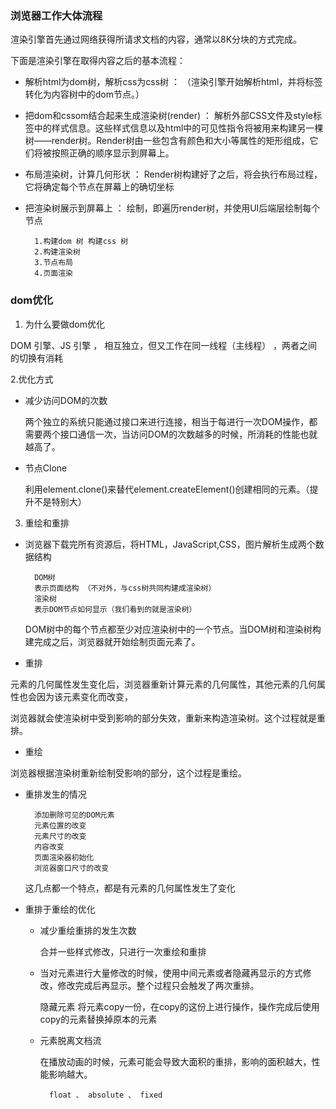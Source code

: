 ### 浏览器工作大体流程

渲染引擎首先通过网络获得所请求文档的内容，通常以8K分块的方式完成。

下面是渲染引擎在取得内容之后的基本流程：

* 解析html为dom树，解析css为css树 ： （渲染引擎开始解析html，并将标签转化为内容树中的dom节点。）

* 把dom和cssom结合起来生成渲染树(render) ： 解析外部CSS文件及style标签中的样式信息。这些样式信息以及html中的可见性指令将被用来构建另一棵树——render树。Render树由一些包含有颜色和大小等属性的矩形组成，它们将被按照正确的顺序显示到屏幕上。

* 布局渲染树，计算几何形状 ： Render树构建好了之后，将会执行布局过程，它将确定每个节点在屏幕上的确切坐标

* 把渲染树展示到屏幕上 ： 绘制，即遍历render树，并使用UI后端层绘制每个节点

        1.构建dom 树 构建css 树
        2.构建渲染树
        3.节点布局
        4.页面渲染

### dom优化

1. 为什么要做dom优化
 
DOM 引擎、JS 引擎 ， 相互独立，但又工作在同一线程（主线程） ，两者之间的切换有消耗



2.优化方式

* 减少访问DOM的次数

    两个独立的系统只能通过接口来进行连接，相当于每进行一次DOM操作，都需要两个接口通信一次，当访问DOM的次数越多的时候，所消耗的性能也就越高了。

* 节点Clone

    利用element.clone()来替代element.createElement()创建相同的元素。（提升不是特别大）




3. 重绘和重排

* 浏览器下载完所有资源后，将HTML，JavaScript,CSS，图片解析生成两个数据结构

        DOM树
        表示页面结构 （不对外，与css树共同构建成渲染树）
        渲染树
        表示DOM节点如何显示（我们看到的就是渲染树）
    DOM树中的每个节点都至少对应渲染树中的一个节点。当DOM树和渲染树构建完成之后，浏览器就开始绘制页面元素了。

* 重排

元素的几何属性发生变化后，浏览器重新计算元素的几何属性，其他元素的几何属性也会因为该元素变化而改变，

浏览器就会使渲染树中受到影响的部分失效，重新来构造渲染树。这个过程就是重排。

* 重绘

浏览器根据渲染树重新绘制受影响的部分，这个过程是重绘。


* 重排发生的情况 
    
        添加删除可见的DOM元素
        元素位置的改变
        元素尺寸的改变
        内容改变
        页面渲染器初始化
        浏览器窗口尺寸的改变
        
    这几点都一个特点，都是有元素的几何属性发生了变化
    
* 重排于重绘的优化

    * 减少重绘重排的发生次数
      
      合并一些样式修改，只进行一次重绘和重排

    * 当对元素进行大量修改的时候，使用中间元素或者隐藏再显示的方式修改，修改完成后再显示。整个过程只会触发了两次重排。 
        
        隐藏元素
        将元素copy一份，在copy的这份上进行操作，操作完成后使用copy的元素替换掉原本的元素

    * 元素脱离文档流
    
        在播放动画的时候，元素可能会导致大面积的重排，影响的面积越大，性能影响越大。
        
            float 、 absolute 、 fixed
            
            
            

            
